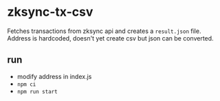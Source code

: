 zksync-tx-csv
=============

Fetches transactions from zksync api and creates a `result.json` file.
Address is hardcoded, doesn't yet create csv but json can be converted.

run
---

* modify address in index.js
* `npm ci`
* `npm run start`
